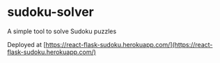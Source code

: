 # sudoku-solver
A simple tool to solve Sudoku puzzles

Deployed at [https://react-flask-sudoku.herokuapp.com/](https://react-flask-sudoku.herokuapp.com/)